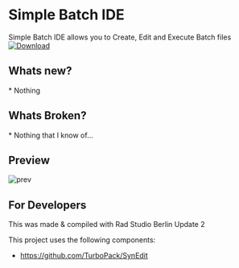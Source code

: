 <h1>Simple Batch IDE</h1>
Simple Batch IDE allows you to Create, Edit and Execute Batch files

<a href="https://github.com/Inforcer25/Batch-IDE/raw/master/Simple%20Batch%20IDE.exe">
  <img src="http://i.imgur.com/qoGP19r.png" alt="Download">
</a>

<h2>Whats new?</h2>
* Nothing

<h2>Whats Broken?</h2>
* Nothing that I know of...

<h2>Preview</h2> 

![prev](http://i.imgur.com/m128azv.png "Preview")

<h2>For Developers</h2>
This was made & compiled with Rad Studio Berlin Update 2

This project uses the following components:
- https://github.com/TurboPack/SynEdit

